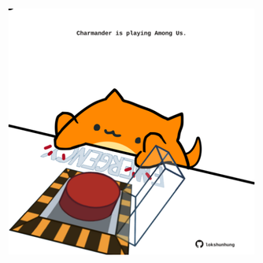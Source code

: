 <!-- built at 17/08/2022, 05:20:21 UTC -->
<p align="center">
  <img width="500" height="500" src="./ReadmeImage.svg">
</p>
